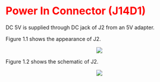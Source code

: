 <h1 style="color:red">
  Power In Connector (J14D1)
</h1>


DC 5V is supplied through DC jack of J2 from an 5V adapter.  

Figure 1.1 shows the appearance of J2.
<p align="center"><img src="https://github.com/Topst-Dev/Documentation/assets/161264431/9571e9e1-f45b-4ae2-9af8-0eb037eb216a"></p>  


Figure 1.2 shows the schematic of J2.
<p align="center"><img src="https://github.com/Topst-Dev/Documentation/assets/161264431/72f8c0f0-9b05-41d1-abf3-a26c6902e44a"></p>  
